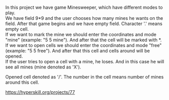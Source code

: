 In this project we have game Minesweeper, which have different modes to play.  
We have field 9*9 and the user chooses how many mines he wants on the field. After that game begins and we have empty field. Character '.' means empty cell.  
If we want to mark the mine we should enter the coordinates and mode "mine" (example: "5 5 mine"). And after that the cell will be marked with *.  
If we want to open cells we should enter the coordinates and mode "free" (example: "5 5 free"). And after that this cell and cells around will be opened.  
If the user tries to open a cell with a mine, he loses. And in this case he will see all mines (mine denoted as 'X').  

Opened cell denoted as '/'. The number in the cell means number of mines around this cell.

https://hyperskill.org/projects/77
